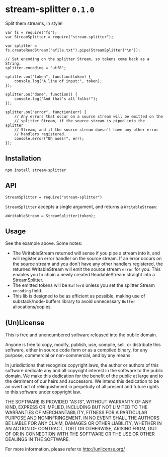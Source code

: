 # stream-splitter `0.1.0`

Split them streams, in style!

	var fs = require("fs");
	var StreamSplitter = require("stream-splitter");

	var splitter = fs.createReadStream("afile.txt").pipe(StreamSplitter("\n"));

	// Set encoding on the splitter Stream, so tokens come back as a String.
	splitter.encoding = "utf8";

	splitter.on("token", function(token) {
		console.log("A line of input:", token);
	});

	splitter.on("done", function() {
		console.log("And that's all folks!");
	});

	splitter.on("error", function(err) {
		// Any errors that occur on a source stream will be emitted on the 
		// splitter Stream, if the source stream is piped into the splitter 
		// Stream, and if the source stream doesn't have any other error
		// handlers registered.
		console.error("Oh noes!", err);
	});

## Installation

`npm install stream-splitter`

## API

	StreamSplitter = require("stream-splitter")

`StreamSplitter` accepts a single argument, and returns a `WritableStream`:

	aWritableStream = StreamSplitter(token);

## Usage

See the example above. Some notes:

* The WritableStream returned will sense if you pipe a stream into it, and will 
register an error handler on the source stream. If an error occurs on the source
stream and you don't have any other handlers registered, the returned 
WritableStream will emit the source stream `error` for you. This enables you to
chain a newly created ReadableStream straight into a StreamSplitter.
* The emitted tokens will be `Buffer`s unless you set the splitter Stream 
`encoding` field.
* This lib is designed to be as efficient as possible, making use of 
substack/node-buffers library to avoid unnecessary `Buffer` allocations/copies.

## (Un)License

This is free and unencumbered software released into the public domain.

Anyone is free to copy, modify, publish, use, compile, sell, or
distribute this software, either in source code form or as a compiled
binary, for any purpose, commercial or non-commercial, and by any
means.

In jurisdictions that recognize copyright laws, the author or authors
of this software dedicate any and all copyright interest in the
software to the public domain. We make this dedication for the benefit
of the public at large and to the detriment of our heirs and
successors. We intend this dedication to be an overt act of
relinquishment in perpetuity of all present and future rights to this
software under copyright law.

THE SOFTWARE IS PROVIDED "AS IS", WITHOUT WARRANTY OF ANY KIND,
EXPRESS OR IMPLIED, INCLUDING BUT NOT LIMITED TO THE WARRANTIES OF
MERCHANTABILITY, FITNESS FOR A PARTICULAR PURPOSE AND NONINFRINGEMENT.
IN NO EVENT SHALL THE AUTHORS BE LIABLE FOR ANY CLAIM, DAMAGES OR
OTHER LIABILITY, WHETHER IN AN ACTION OF CONTRACT, TORT OR OTHERWISE,
ARISING FROM, OUT OF OR IN CONNECTION WITH THE SOFTWARE OR THE USE OR
OTHER DEALINGS IN THE SOFTWARE.

For more information, please refer to <http://unlicense.org/>
